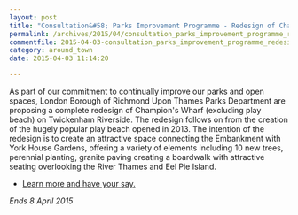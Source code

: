 ```yaml
---
layout: post
title: "Consultation&#58; Parks Improvement Programme - Redesign of Champion's Wharf"
permalink: /archives/2015/04/consultation_parks_improvement_programme_redesign.html
commentfile: 2015-04-03-consultation_parks_improvement_programme_redesign
category: around_town
date: 2015-04-03 11:14:20

---
```


As part of our commitment to continually improve our parks and open spaces, London Borough of Richmond Upon Thames Parks Department are proposing a complete redesign of Champion's Wharf (excluding play beach) on Twickenham Riverside. The redesign follows on from the creation of the hugely popular play beach opened in 2013. The intention of the redesign is to create an attractive space connecting the Embankment with York House Gardens, offering a variety of elements including 10 new trees, perennial planting, granite paving creating a boardwalk with attractive seating overlooking the River Thames and Eel Pie Island.

-   [Learn more and have your say.](https://consultation.richmond.gov.uk/parks-open-spaces/champions-wharf/consult_view)

*Ends 8 April 2015*

